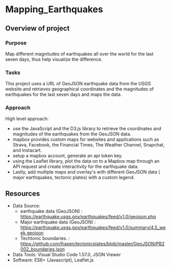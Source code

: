 # Mapping_Earthquakes

## Overview of project
### Purpose
 Map different magnitudes of earthquakes all over the world for the last seven days, thus help visualize the difference.

### Tasks
This project uses a URL of GeoJSON earthquake data from the USGS website and retrieves geographical coordinates and the magnitudes of earthquakes for the last seven days and maps the data.

### Approach
 
 High level approach:
 - use the JavaScript and the D3.js library to retrieve the coordinates and magnitudes of the earthquakes from the GeoJSON data.
 - mapbox provides custom maps for websites and applications such as Strava, Facebook, the Financial Times, The Weather Channel, Snapchat, and Instacart.
 - setup a mapbox account, generate an api token key.
 - using the Leaflet library, plot the data on to a Mapbox map through an API request and create interactivity for the earthquake data.
 - Lastly, add multiple maps and overlay's with different GeoJSON data ( major earthquakes, tectonic plates) with a custom legend.
 
## Resources
* Data Source:
    * earthquake data (GeoJSON)          : https://earthquake.usgs.gov/earthquakes/feed/v1.0/geojson.php
    * Major earthquake data (GeoJSON)    : https://earthquake.usgs.gov/earthquakes/feed/v1.0/summary/4.5_week.geojson
    * Techtonic boundaries.              : https://github.com/fraxen/tectonicplates/blob/master/GeoJSON/PB2002_boundaries.json
* Data Tools:  Visual Studio Code 1.57.0, JSON Viewer
* Software: ES6+ (Javascript), Leaflet.js
